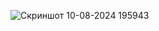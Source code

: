 ![Скриншот 10-08-2024 195943](https://github.com/user-attachments/assets/cc7b08f4-c81d-463f-b599-d93f17bb013b)
